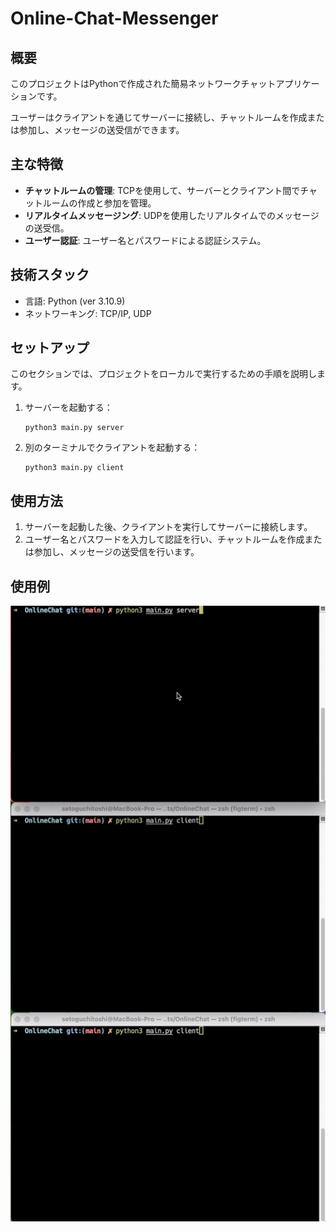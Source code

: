 # Online-Chat-Messenger

## 概要
このプロジェクトはPythonで作成された簡易ネットワークチャットアプリケーションです。

ユーザーはクライアントを通じてサーバーに接続し、チャットルームを作成または参加し、メッセージの送受信ができます。

## 主な特徴
- **チャットルームの管理**: TCPを使用して、サーバーとクライアント間でチャットルームの作成と参加を管理。
- **リアルタイムメッセージング**: UDPを使用したリアルタイムでのメッセージの送受信。
- **ユーザー認証**: ユーザー名とパスワードによる認証システム。

## 技術スタック
- 言語: Python (ver 3.10.9)
- ネットワーキング: TCP/IP, UDP

## セットアップ
このセクションでは、プロジェクトをローカルで実行するための手順を説明します。

1. サーバーを起動する：
   ```
   python3 main.py server
   ```
2. 別のターミナルでクライアントを起動する：
   ```
   python3 main.py client
   ```

## 使用方法
1. サーバーを起動した後、クライアントを実行してサーバーに接続します。
2. ユーザー名とパスワードを入力して認証を行い、チャットルームを作成または参加し、メッセージの送受信を行います。

## 使用例
![demo](demo.gif)
